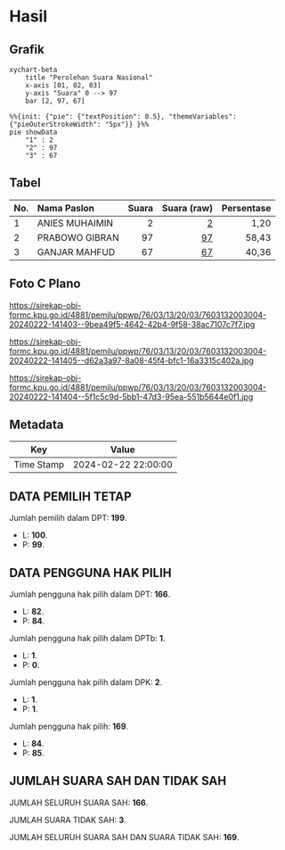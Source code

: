 # Hasil

## Grafik

```mermaid
xychart-beta
    title "Perolehan Suara Nasional"
    x-axis [01, 02, 03]
    y-axis "Suara" 0 --> 97
    bar [2, 97, 67]
```

```mermaid
%%{init: {"pie": {"textPosition": 0.5}, "themeVariables": {"pieOuterStrokeWidth": "5px"}} }%%
pie showData
    "1" : 2
    "2" : 97
    "3" : 67
```

## Tabel

| No. | Nama Paslon    | Suara | Suara (raw) | Persentase |
|:--- |:-------------- | -----:| -----------:| ----------:|
| 1   | ANIES MUHAIMIN | 2     | [2][p-1]    | 1,20       |
| 2   | PRABOWO GIBRAN | 97    | [97][p-2]   | 58,43      |
| 3   | GANJAR MAHFUD  | 67    | [67][p-3]   | 40,36      |


[p-1]: https://github.com/gigit-pemilu/pemilu-2024/blob/main/pilpres/hitung-suara/sub/76-sulawesi-barat/sub/03-mamasa/sub/13-nosu/sub/2003-batupapan/sub/004-tps/sub/paslon-1.txt
[p-2]: https://github.com/gigit-pemilu/pemilu-2024/blob/main/pilpres/hitung-suara/sub/76-sulawesi-barat/sub/03-mamasa/sub/13-nosu/sub/2003-batupapan/sub/004-tps/sub/paslon-2.txt
[p-3]: https://github.com/gigit-pemilu/pemilu-2024/blob/main/pilpres/hitung-suara/sub/76-sulawesi-barat/sub/03-mamasa/sub/13-nosu/sub/2003-batupapan/sub/004-tps/sub/paslon-3.txt

## Foto C Plano

https://sirekap-obj-formc.kpu.go.id/4881/pemilu/ppwp/76/03/13/20/03/7603132003004-20240222-141403--9bea49f5-4642-42b4-9f58-38ac7107c7f7.jpg

https://sirekap-obj-formc.kpu.go.id/4881/pemilu/ppwp/76/03/13/20/03/7603132003004-20240222-141405--d62a3a97-8a08-45f4-bfc1-16a3315c402a.jpg

https://sirekap-obj-formc.kpu.go.id/4881/pemilu/ppwp/76/03/13/20/03/7603132003004-20240222-141404--5f1c5c9d-5bb1-47d3-95ea-551b5644e0f1.jpg


## Metadata

| Key        | Value               |
| ---------- | ------------------- |
| Time Stamp | 2024-02-22 22:00:00 |


## DATA PEMILIH TETAP

Jumlah pemilih dalam DPT: **199**.
 * L: **100**.
 * P: **99**.

## DATA PENGGUNA HAK PILIH

Jumlah pengguna hak pilih dalam DPT: **166**.
 * L: **82**.
 * P: **84**.

Jumlah pengguna hak pilih dalam DPTb: **1**.
 * L: **1**.
 * P: **0**.

Jumlah pengguna hak pilih dalam DPK: **2**.
 * L: **1**.
 * P: **1**.

Jumlah pengguna hak pilih: **169**.
 * L: **84**.
 * P: **85**.

## JUMLAH SUARA SAH DAN TIDAK SAH

JUMLAH SELURUH SUARA SAH: **166**.

JUMLAH SUARA TIDAK SAH: **3**.

JUMLAH SELURUH SUARA SAH DAN SUARA TIDAK SAH: **169**.



